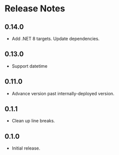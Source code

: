 # Release Notes

## 0.14.0

* Add .NET 8 targets. Update dependencies.

## 0.13.0

* Support datetime

## 0.11.0

* Advance version past internally-deployed version.

## 0.1.1

* Clean up line breaks.

## 0.1.0

* Initial release.

